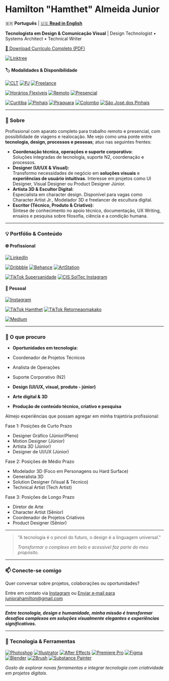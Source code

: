 # Hamilton "Hamthet" Almeida Junior
🇧🇷 **Português** | [🇺🇸 **Read in English**](READMEEnglish.md)

**Tecnologista em Design & Comunicação Visual** | Design Technologist • Systems Architect • Technical Writer

[📄 Download Currículo Completo (PDF)](CURRICULO102025Geral_Portuguese.pdf)

[![Linktree](https://img.shields.io/badge/Linktree-000000?style=for-the-badge&logo=linktree&logoColor=white)](https://linktr.ee/hamthet)

#### 🏷️ Modalidades & Disponibilidade
[![CLT](https://img.shields.io/badge/CLT-0d47a1?style=for-the-badge)](#)
[![PJ](https://img.shields.io/badge/PJ-039be5?style=for-the-badge)](#)
[![Freelance](https://img.shields.io/badge/Freelance-43a047?style=for-the-badge)](#)

[![Horários Flexíveis](https://img.shields.io/badge/Horários%20Flexíveis-ffd600?style=for-the-badge)](#)
[![Remoto](https://img.shields.io/badge/Remoto-26a69a?style=for-the-badge)](#)
[![Presencial](https://img.shields.io/badge/Presencial-8e24aa?style=for-the-badge)](#)

[![Curitiba](https://img.shields.io/badge/Curitiba-388e3c?style=for-the-badge)](#)
[![Pinhais](https://img.shields.io/badge/Pinhais-c62828?style=for-the-badge)](#)
[![Piraquara](https://img.shields.io/badge/Piraquara-3949ab?style=for-the-badge)](#)
[![Colombo](https://img.shields.io/badge/Colombo-fbc02d?style=for-the-badge)](#)
[![São José dos Pinhais](https://img.shields.io/badge/São%20José%20dos%20Pinhais-5d4037?style=for-the-badge)](#)

---

### 📌 Sobre
Profissional com aparato completo para trabalho remoto e presencial, com possibilidade de viagens e realocação. Me vejo como uma ponte entre **tecnologia, design, processos e pessoas**; atuo nas seguintes frentes:

- **Coordenação técnica, operações e suporte corporativo:**  
  Soluções integradas de tecnologia, suporte N2, coordenação e processos.
- **Designer (UI/UX & Visual):**  
  Transformo necessidades de negócio em **soluções visuais** e **experiências de usuário intuitivas**. Interesse em projetos como UI Designer, Visual Designer ou Product Designer Júnior.
- **Artista 3D & Escultor Digital:**  
  Especialista em character design. Disponível para vagas como Character Artist Jr., Modelador 3D e freelancer de escultura digital.
- **Escritor (Técnico, Produto & Criativo):**  
  Síntese de conhecimento no apoio técnico, documentação, UX Writing, ensaios e pesquisa sobre filosofia, ciência e a condição humana.

---

### 💡 Portfólio & Conteúdo

#### 🌐 Profissional
[![LinkedIn](https://img.shields.io/badge/LinkedIn-0077b5?style=for-the-badge&logo=linkedin&logoColor=white)](https://www.linkedin.com/in/hamthet/)

[![Dribbble](https://img.shields.io/badge/Dribbble-ea4c89?style=for-the-badge&logo=dribbble&logoColor=white)](https://dribbble.com/hamthet)
[![Behance](https://img.shields.io/badge/Behance-1769ff?style=for-the-badge&logo=behance&logoColor=white)](https://www.behance.net/hamthet)
[![ArtStation](https://img.shields.io/badge/ArtStation-13aff0?style=for-the-badge&logo=artstation&logoColor=white)](https://www.artstation.com/hamthet)

[![TikTok Supersanidade](https://img.shields.io/badge/TikTok%20Supersanidade-000000?style=for-the-badge&logo=tiktok&logoColor=white)](https://www.tiktok.com/@supersanidade)
[![CIS SolTec Instagram](https://img.shields.io/badge/CIS%20Soluções%20Tecnológicas-E4405F?style=for-the-badge&logo=instagram&logoColor=white)](https://www.instagram.com/cissolucoestecnologicas/)

#### 🎨 Pessoal
[![Instagram](https://img.shields.io/badge/Instagram-E4405F?style=for-the-badge&logo=instagram&logoColor=white)](https://www.instagram.com/hamthet/)

[![TikTok Hamthet](https://img.shields.io/badge/TikTok%20Hamthet-000000?style=for-the-badge&logo=tiktok&logoColor=white)](https://www.tiktok.com/@hamthet)
[![TikTok Retorneaomakako](https://img.shields.io/badge/TikTok%20Retorneaomakako-000000?style=for-the-badge&logo=tiktok&logoColor=white)](https://www.tiktok.com/@retorneaomakako)

[![Medium](https://img.shields.io/badge/Medium-00ab6c?style=for-the-badge&logo=medium&logoColor=white)](https://hamthet.medium.com/)

---

### 🎯 O que procuro

- **Oportunidades em tecnologia:**  
  
- Coordenador de Projetos Técnicos  
  
- Analista de Operações  
  
- Suporte Corporativo (N2)
- **Design (UI/UX, visual, produto - júnior)**
- **Arte digital & 3D**
- **Produção de conteúdo técnico, criativo e pesquisa**

Almejo experiências que possam agregar em minha trajetória profissional:

Fase 1: Posições de Curto Prazo
- Designer Gráfico (Júnior/Pleno)
- Motion Designer (Júnior)
- Artista 3D (Júnior)
- Designer de UI/UX (Júnior)

Fase 2: Posições de Médio Prazo
- Modelador 3D (Foco em Personagens ou Hard Surface)
- Generalista 3D
- Solution Designer (Visual & Técnico)
- Technical Artist (Tech Artist)

Fase 3: Posições de Longo Prazo
- Diretor de Arte
- Character Artist (Sênior)
- Coordenador de Projetos Criativos
- Product Designer (Sênior)

---

> "A tecnologia é o pincel do futuro, o design é a linguagem universal."
> 
> 
> _Transformar o complexo em belo e acessível faz parte do meu propósito._

---

### 📫 Conecte-se comigo

Quer conversar sobre projetos, colaborações ou oportunidades?
  
Entre em contato via [Instagram](https://www.instagram.com/hamthet/) ou <a href="mailto:juniorahamilton@gmail.com">Enviar e‑mail para juniorahamilton@gmail.com</a>

---

**_Entre tecnologia, design e humanidade, minha missão é transformar desafios complexos em soluções visualmente elegantes e experiências significativas._**

---

### 🚀 Tecnologia & Ferramentas

[![Photoshop](https://img.shields.io/badge/Photoshop-31A8FF?style=for-the-badge&logo=adobephotoshop&logoColor=white)](#)
[![Illustrator](https://img.shields.io/badge/Illustrator-FF9A00?style=for-the-badge&logo=adobeillustrator&logoColor=white)](#)
[![After Effects](https://img.shields.io/badge/After%20Effects-9999FF?style=for-the-badge&logo=adobeaftereffects&logoColor=white)](#)
[![Premiere Pro](https://img.shields.io/badge/Premiere%20Pro-9999FF?style=for-the-badge&logo=adobepremierepro&logoColor=white)](#)
[![Figma](https://img.shields.io/badge/Figma-F24E1E?style=for-the-badge&logo=figma&logoColor=white)](#)
[![Blender](https://img.shields.io/badge/Blender-F5792A?style=for-the-badge&logo=blender&logoColor=white)](#)
[![ZBrush](https://img.shields.io/badge/ZBrush-222?style=for-the-badge&logoColor=white)](#)
[![Substance Painter](https://img.shields.io/badge/Substance%20Painter-e94e1b?style=for-the-badge&logo=adobe&logoColor=white)](#)

_Gosto de explorar novas ferramentas e integrar tecnologia com criatividade em projetos digitais._
